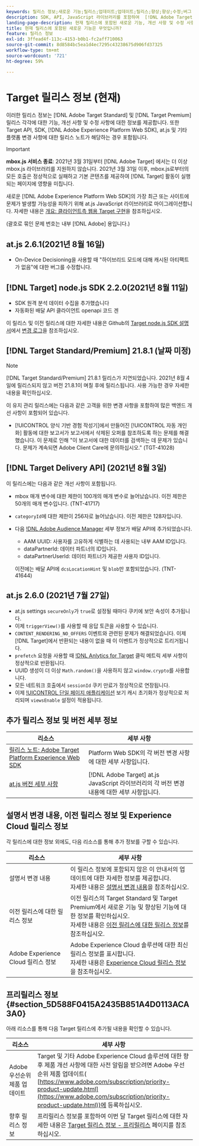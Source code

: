 ```yaml
---
keywords: 릴리스 정보;새로운 기능;릴리스;업데이트;업데이트;릴리스;향상;향상;수정;버그 수정;업데이트
description: SDK, API, JavaScript 라이브러리를 포함하여  [!DNL Adobe Target]의 현재 릴리스에 포함된 새로운 기능 및 개선, 수정 사항에 대해 알아봅니다.
landing-page-description: 현재 릴리스에 포함된 새로운 기능, 개선 사항 및 수정 사항에 대해 알아보십시오 [!DNL Adobe Target].
title: 현재 릴리스에 포함된 새로운 기능은 무엇입니까?
feature: 릴리스 정보
exl-id: 3ffead4f-113c-4153-b0b1-fc2aff710063
source-git-commit: 8d8584bc5ea1d4ec7295c43238675d906fd37325
workflow-type: tm+mt
source-wordcount: '721'
ht-degree: 59%

---
```


# Target 릴리스 정보 (현재)

이러한 릴리스 정보는 [!DNL Adobe Target Standard] 및 [!DNL Target Premium] 릴리스 각각에 대한 기능, 개선 사항 및 수정 사항에 대한 정보를 제공합니다. 또한 Target API, SDK, [!DNL Adobe Experience Platform Web SDK], at.js 및 기타 플랫폼 변경 사항에 대한 릴리스 노트가 해당하는 경우 포함됩니다.

>[!IMPORTANT]
>
>**mbox.js 서비스 종료**: 2021년 3월 31일부터 [!DNL Adobe Target] 에서는 더 이상 mbox.js 라이브러리를 지원하지 않습니다. 2021년 3월 31일 이후, mbox.js로부터의 모든 호출은 정상적으로 실패하고 기본 콘텐츠를 제공하여 [!DNL Target] 활동이 실행되는 페이지에 영향을 미칩니다.
>
>새로운 [!DNL Adobe Experience Platform Web SDK]의 가장 최근 또는 사이트에 문제가 발생할 가능성을 피하기 위해 at.js JavaScript 라이브러리로 마이그레이션합니다. 자세한 내용은 [개요: 클라이언트측 웹용 Target 구현](/help/c-implementing-target/c-implementing-target-for-client-side-web/implement-target-for-client-side-web.md)을 참조하십시오.

(괄호로 묶인 문제 번호는 내부 [!DNL Adobe] 용입니다.)

## at.js 2.6.1(2021년 8월 16일)

* On-Device Decisioning을 사용할 때 &quot;하이브리드 모드에 대해 캐시된 아티팩트가 없음&quot;에 대한 버그를 수정합니다.

## [!DNL Target] node.js SDK 2.2.0(2021년 8월 11일)

* SDK 원격 분석 데이터 수집을 추가했습니다
* 자동화된 배달 API 클라이언트 openapi 코드 겐

이 릴리스 및 이전 릴리스에 대한 자세한 내용은 Github의 [Target node.js SDK 설명서](https://github.com/adobe/target-nodejs-sdk)에서 [변경 로그](https://github.com/adobe/target-nodejs-sdk/blob/main/CHANGELOG.md)을 참조하십시오.

## [!DNL Target Standard/Premium] 21.8.1 (날짜 미정)

>[!NOTE]
>
>[!DNL Target Standard/Premium] 21.8.1 릴리스가 지연되었습니다. 2021년 8월 4일에 릴리스되지 않고 버전 21.8.1이 며칠 후에 릴리스됩니다. 사용 가능한 경우 자세한 내용을 확인하십시오.

이 유지 관리 릴리스에는 다음과 같은 고객을 위한 변경 사항을 포함하여 많은 백엔드 개선 사항이 포함되어 있습니다.

* [!UICONTROL 양식 기반 경험 작성기]에서 만들어진 [!UICONTROL 자동 개인화] 활동에 대한 보고서가 보고서에서 삭제된 오퍼를 참조하도록 하는 문제를 해결했습니다. 이 문제로 인해 &quot;이 보고서에 대한 데이터를 검색하는 데 문제가 있습니다. 문제가 계속되면 Adobe Client Care에 문의하십시오.&quot; (TGT-41028)

## [!DNL Target Delivery API] (2021년 8월 3일)

이 릴리스에는 다음과 같은 개선 사항이 포함됩니다.

* mbox 매개 변수에 대한 제한이 100개의 매개 변수로 늘어났습니다. 이전 제한은 50개의 매개 변수입니다. (TNT-41717)
* `categoryId`에 대한 제한이 256자로 늘어났습니다. 이전 제한은 128자입니다.
* 다음 [!DNL Adobe Audience Manager](AAM) 세부 정보가 배달 API에 추가되었습니다.

   * AAM UUID: 사용자를 고유하게 식별하는 데 사용되는 내부 AAM ID입니다.
   * dataPartnerId: 데이터 파트너의 ID입니다.
   * dataPartnerUserId: 데이터 파트너가 제공한 사용자 ID입니다.

   이전에는 배달 API에 `dcsLocationHint` 및 `blob`만 포함되었습니다. (TNT-41644)

## at.js 2.6.0 (2021년 7월 27일)

* at.js settings `secureOnly`가 `true`로 설정될 때마다 쿠키에 보안 속성이 추가됩니다.
* 이제 `triggerView()`를 사용할 때 응답 토큰을 사용할 수 있습니다.
* `CONTENT_RENDERING_NO_OFFERS` 이벤트와 관련된 문제가 해결되었습니다. 이제 [!DNL Target]에서 반환되는 내용이 없을 때 이 이벤트가 정상적으로 트리거됩니다.
* `prefetch` 요청을 사용할 때 [!DNL Anlytics for Target](A4T) 클릭 메트릭 세부 사항이 정상적으로 반환됩니다.
* UUID 생성이 더 이상 `Math.random()`을 사용하지 않고 `window.crypto`를 사용합니다.
* 모든 네트워크 호출에서 `sessionId` 쿠키 만료가 정상적으로 연장됩니다.
* 이제 [!UICONTROL 단일 페이지 애플리케이션](SPA) 보기 캐시 초기화가 정상적으로 처리되며 `viewsEnable` 설정이 적용됩니다.

## 추가 릴리스 정보 및 버전 세부 정보

| 리소스 | 세부 사항 |
|--- |--- |
| [릴리스 노트: Adobe Target Platform Experience Web SDK](https://experienceleague.adobe.com/docs/experience-platform/edge/release-notes.html?lang=en) | Platform Web SDK의 각 버전 변경 사항에 대한 세부 사항입니다. |
| [at.js 버전 세부 사항](/help/c-implementing-target/c-implementing-target-for-client-side-web/target-atjs-versions.md) | [!DNL Adobe Target] at.js JavaScript 라이브러리의 각 버전 변경 내용에 대한 세부 사항입니다. |

## 설명서 변경 내용, 이전 릴리스 정보 및 Experience Cloud 릴리스 정보

각 릴리스에 대한 정보 외에도, 다음 리소스를 통해 추가 정보를 구할 수 있습니다.

| 리소스 | 세부 사항 |
|--- |--- |
| 설명서 변경 내용 | 이 릴리스 정보에 포함되지 않은 이 안내서의 업데이트에 대한 자세한 정보를 제공합니다.<br>자세한 내용은 [설명서 변경 내용](/help/r-release-notes/doc-change.md#reference_366123CF00994BACBBF9BBDF2C4D840C)을 참조하십시오. |
| 이전 릴리스에 대한 릴리스 정보 | 이전 릴리스의 Target Standard 및 Target Premium에서 새로운 기능 및 향상된 기능에 대한 정보를 확인하십시오.<br>자세한 내용은 [이전 릴리스에 대한 릴리스 정보](/help/r-release-notes/release-notes-for-previous-releases.md)를 참조하십시오. |
| Adobe Experience Cloud 릴리스 정보 | Adobe Experience Cloud 솔루션에 대한 최신 릴리스 정보를 표시합니다.<br>자세한 내용은 [Experience Cloud 릴리스 정보](https://experienceleague.adobe.com/docs/release-notes/experience-cloud/current.html?lang=ko-KR)을 참조하십시오. |

## 프리릴리스 정보 {#section_5D588F0415A2435B851A4D0113ACA3A0}

아래 리소스를 통해 다음 Target 릴리스에 추가될 내용을 확인할 수 있습니다.

| 리소스 | 세부 사항 |
|--- |--- |
| Adobe 우선순위 제품 업데이트 | Target 및 기타 Adobe Experience Cloud 솔루션에 대한 향후 제품 개선 사항에 대한 사전 알림을 받으려면 Adobe 우선순위 제품 업데이트(<br>[https://www.adobe.com/subscription/priority-product-update.html](https://www.adobe.com/subscription/priority-product-update.html))에 등록하십시오. |
| 향후 릴리스 정보 | 프리릴리스 정보를 포함하여 이번 달 Target 릴리스에 대한 자세한 내용은 [Target 릴리스 정보 - 프리릴리스](/help/r-release-notes/target-release-notes.md) 페이지를 참조하십시오. |
